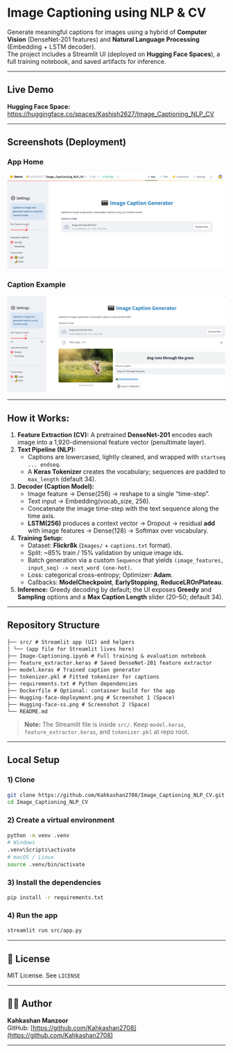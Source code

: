 # Image Captioning using NLP & CV

Generate meaningful captions for images using a hybrid of **Computer Vision** (DenseNet-201 features) and **Natural Language Processing** (Embedding + LSTM decoder).  
The project includes a Streamlit UI (deployed on **Hugging Face Spaces**), a full training notebook, and saved artifacts for inference.

---

## Live Demo

**Hugging Face Space:** https://huggingface.co/spaces/Kashish2627/Image_Captioning_NLP_CV

---

## Screenshots (Deployment)

### App Home
![Hugging Face Space – Home](Hugging-face-deployment.png)

### Caption Example
![Hugging Face Space – Result](Hugging-face-ss.png)

---

## How it Works: 

1. **Feature Extraction (CV):** A pretrained **DenseNet-201** encodes each image into a 1,920-dimensional feature vector (penultimate layer).
2. **Text Pipeline (NLP):**
   - Captions are lowercased, lightly cleaned, and wrapped with `startseq ... endseq`.
   - A **Keras Tokenizer** creates the vocabulary; sequences are padded to `max_length` (default 34).
3. **Decoder (Caption Model):**
   - Image feature → Dense(256) → reshape to a single “time-step”.
   - Text input → Embedding(vocab_size, 256).
   - Concatenate the image time-step with the text sequence along the time axis.
   - **LSTM(256)** produces a context vector → Dropout → residual **add** with image features → Dense(128) → Softmax over vocabulary.
4. **Training Setup:**
   - Dataset: **Flickr8k** (`Images/` + `captions.txt` format).
   - Split: ~85% train / 15% validation by unique image ids.
   - Batch generation via a custom `Sequence` that yields `(image_features, input_seq) -> next_word (one-hot)`.
   - Loss: categorical cross-entropy; Optimizer: **Adam**.
   - Callbacks: **ModelCheckpoint**, **EarlyStopping**, **ReduceLROnPlateau**.
5. **Inference:** Greedy decoding by default; the UI exposes **Greedy** and **Sampling** options and a **Max Caption Length** slider (20–50; default 34).

---

## Repository Structure
```
├── src/ # Streamlit app (UI) and helpers
│ └── (app file for Streamlit lives here)
├── Image-Captioning.ipynb # Full training & evaluation notebook
├── feature_extractor.keras # Saved DenseNet-201 feature extractor
├── model.keras # Trained caption generator
├── tokenizer.pkl # Fitted tokenizer for captions
├── requirements.txt # Python dependencies
├── Dockerfile # Optional: container build for the app
├── Hugging-face-deployment.png # Screenshot 1 (Space)
├── Hugging-face-ss.png # Screenshot 2 (Space)
└── README.md
```

> **Note:** The Streamlit file is inside `src/`. Keep `model.keras`, `feature_extractor.keras`, and `tokenizer.pkl` at repo root.

---

##  Local Setup

### 1) Clone
```bash
git clone https://github.com/Kahkashan2708/Image_Captioning_NLP_CV.git
cd Image_Captioning_NLP_CV
```

### 2) Create a virtual environment

```bash
python -m venv .venv
# Windows
.venv\Scripts\activate
# macOS / Linux
source .venv/bin/activate
```

### 3) Install the dependencies

```bash
pip install -r requirements.txt
```


### 4) Run the app
```bash
streamlit run src/app.py
```
---

## 📜 License

MIT License. See `LICENSE` 

---

## 👩‍💻 Author

**Kahkashan Manzoor**  
GitHub: [https://github.com/Kahkashan2708](https://github.com/Kahkashan2708)

---
